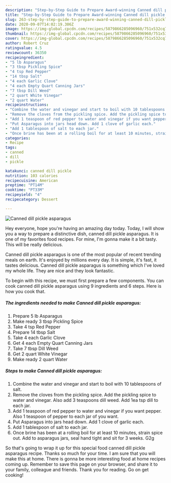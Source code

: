 ```yaml
---
description: "Step-by-Step Guide to Prepare Award-winning Canned dill pickle asparagus"
title: "Step-by-Step Guide to Prepare Award-winning Canned dill pickle asparagus"
slug: 263-step-by-step-guide-to-prepare-award-winning-canned-dill-pickle-asparagus
date: 2020-09-07T14:02:19.306Z
image: https://img-global.cpcdn.com/recipes/5879866285096960/751x532cq70/canned-dill-pickle-asparagus-recipe-main-photo.jpg
thumbnail: https://img-global.cpcdn.com/recipes/5879866285096960/751x532cq70/canned-dill-pickle-asparagus-recipe-main-photo.jpg
cover: https://img-global.cpcdn.com/recipes/5879866285096960/751x532cq70/canned-dill-pickle-asparagus-recipe-main-photo.jpg
author: Robert Cruz
ratingvalue: 4.5
reviewcount: 36350
recipeingredient:
- "5 lb Asparagus"
- "3 tbsp Pickling Spice"
- "4 tsp Red Pepper"
- "14 tbsp Salt"
- "4 each Garlic Clove"
- "4 each Empty Quart Canning Jars"
- "7 tbsp Dill Weed"
- "2 quart White Vinegar"
- "2 quart Water"
recipeinstructions:
- "Combine the water and vinegar and start to boil with 10 tablespoons of salt."
- "Remove the cloves from the pickling spice. Add the pickling spice to water and vinegar.  Also add 3 teaspoons dill weed.   Add 1ea tsp dill to each jar."
- "Add 1 teaspoon of red pepper to water and vinegar if you want pepper. Also 1 teaspoon of pepper to each jar of you want."
- "Put Asparagus into jars head down. Add 1 clove of garlic each."
- "Add 1 tablespoon of salt to each jar."
- "Once brine has been at a rolling boil for at least 10 minutes, strain spice out.   Add to asparagus jars, seal hand tight and sit for 3 weeks. G2g"
categories:
- Recipe
tags:
- canned
- dill
- pickle

katakunci: canned dill pickle 
nutrition: 103 calories
recipecuisine: American
preptime: "PT14M"
cooktime: "PT33M"
recipeyield: "4"
recipecategory: Dessert

---
```



![Canned dill pickle asparagus](https://img-global.cpcdn.com/recipes/5879866285096960/751x532cq70/canned-dill-pickle-asparagus-recipe-main-photo.jpg)

Hey everyone, hope you're having an amazing day today. Today, I will show you a way to prepare a distinctive dish, canned dill pickle asparagus. It is one of my favorites food recipes. For mine, I'm gonna make it a bit tasty. This will be really delicious.

Canned dill pickle asparagus is one of the most popular of recent trending meals on earth. It's enjoyed by millions every day. It is simple, it's fast, it tastes delicious. Canned dill pickle asparagus is something which I've loved my whole life. They are nice and they look fantastic.




To begin with this recipe, we must first prepare a few components. You can cook canned dill pickle asparagus using 9 ingredients and 6 steps. Here is how you cook that.

<!--inarticleads1-->

##### The ingredients needed to make Canned dill pickle asparagus:

1. Prepare 5 lb Asparagus
1. Make ready 3 tbsp Pickling Spice
1. Take 4 tsp Red Pepper
1. Prepare 14 tbsp Salt
1. Take 4 each Garlic Clove
1. Get 4 each Empty Quart Canning Jars
1. Take 7 tbsp Dill Weed
1. Get 2 quart White Vinegar
1. Make ready 2 quart Water




<!--inarticleads2-->

##### Steps to make Canned dill pickle asparagus:

1. Combine the water and vinegar and start to boil with 10 tablespoons of salt.
1. Remove the cloves from the pickling spice. Add the pickling spice to water and vinegar.  Also add 3 teaspoons dill weed.   Add 1ea tsp dill to each jar.
1. Add 1 teaspoon of red pepper to water and vinegar if you want pepper. Also 1 teaspoon of pepper to each jar of you want.
1. Put Asparagus into jars head down. Add 1 clove of garlic each.
1. Add 1 tablespoon of salt to each jar.
1. Once brine has been at a rolling boil for at least 10 minutes, strain spice out.   Add to asparagus jars, seal hand tight and sit for 3 weeks. G2g




So that's going to wrap it up for this special food canned dill pickle asparagus recipe. Thanks so much for your time. I am sure that you will make this at home. There is gonna be more interesting food at home recipes coming up. Remember to save this page on your browser, and share it to your family, colleague and friends. Thank you for reading. Go on get cooking!
